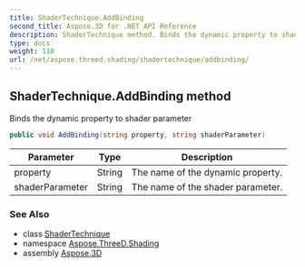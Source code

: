 ```yaml
---
title: ShaderTechnique.AddBinding
second_title: Aspose.3D for .NET API Reference
description: ShaderTechnique method. Binds the dynamic property to shader parameter
type: docs
weight: 110
url: /net/aspose.threed.shading/shadertechnique/addbinding/
---
```

## ShaderTechnique.AddBinding method

Binds the dynamic property to shader parameter

```csharp
public void AddBinding(string property, string shaderParameter)
```

| Parameter | Type | Description |
| --- | --- | --- |
| property | String | The name of the dynamic property. |
| shaderParameter | String | The name of the shader parameter. |

### See Also

* class [ShaderTechnique](../)
* namespace [Aspose.ThreeD.Shading](../../shadertechnique/)
* assembly [Aspose.3D](../../../)


